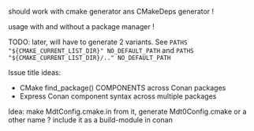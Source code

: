 
should work with cmake generator ans CMakeDeps generator !

usage with and without a package manager !

TODO: later, will have to generate 2 variants.
See `PATHS "${CMAKE_CURRENT_LIST_DIR}" NO_DEFAULT_PATH`
and `PATHS "${CMAKE_CURRENT_LIST_DIR}/.." NO_DEFAULT_PATH`

Issue title ideas:
- CMake find_package() COMPONENTS across Conan packages
- Express Conan component syntax across multiple packages


Idea:
make MdtConfig.cmake.in
from it, generate Mdt0Config.cmake or a other name ?
include it as a build-module in conan
